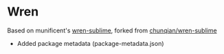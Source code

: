 # Wren

Based on munificent's [wren-sublime](https://github.com/munificent/wren-sublime), forked from [chunqian/wren-sublime](https://github.com/chunqian/wren-sublime)

- Added package metadata (package-metadata.json)
